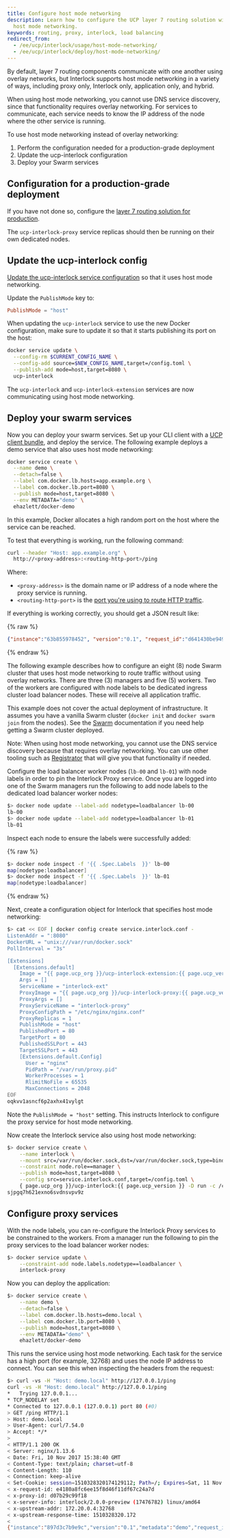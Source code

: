 ```yaml
---
title: Configure host mode networking
description: Learn how to configure the UCP layer 7 routing solution with
  host mode networking.
keywords: routing, proxy, interlock, load balancing
redirect_from:
  - /ee/ucp/interlock/usage/host-mode-networking/
  - /ee/ucp/interlock/deploy/host-mode-networking/
---
```


By default, layer 7 routing components communicate with one another using
overlay networks, but Interlock supports
host mode networking in a variety of ways, including proxy only, Interlock only, application only, and hybrid.

When using host mode networking, you cannot use DNS service discovery,
since that functionality requires overlay networking.
For services to communicate, each service needs to know the IP address of
the node where the other service is running.

To use host mode networking instead of overlay networking:

1. Perform the configuration needed for a production-grade deployment
2. Update the ucp-interlock configuration
3. Deploy your Swarm services

## Configuration for a production-grade deployment

If you have not done so, configure the
[layer 7 routing solution for production](../deploy/production.md).

The `ucp-interlock-proxy` service replicas should then be
running on their own dedicated nodes.

## Update the ucp-interlock config

[Update the ucp-interlock service configuration](./index.md) so that it uses
host mode networking.

Update the `PublishMode` key to:

```toml
PublishMode = "host"
```

When updating the `ucp-interlock` service to use the new Docker configuration,
make sure to update it so that it starts publishing its port on the host:

```bash
docker service update \
  --config-rm $CURRENT_CONFIG_NAME \
  --config-add source=$NEW_CONFIG_NAME,target=/config.toml \
  --publish-add mode=host,target=8080 \
  ucp-interlock
```

The `ucp-interlock` and `ucp-interlock-extension` services are now communicating
using host mode networking.

## Deploy your swarm services

Now you can deploy your swarm services.
Set up your CLI client with a [UCP client bundle](../../user-access/cli.md),
and deploy the service. The following example deploys a demo
service that also uses host mode networking:

```bash
docker service create \
  --name demo \
  --detach=false \
  --label com.docker.lb.hosts=app.example.org \
  --label com.docker.lb.port=8080 \
  --publish mode=host,target=8080 \
  --env METADATA="demo" \
  ehazlett/docker-demo
```

In this example, Docker allocates a high random port on the host where the service can be reached.

To test that everything is working, run the following command:

```bash
curl --header "Host: app.example.org" \
  http://<proxy-address>:<routing-http-port>/ping
```

Where:

* `<proxy-address>` is the domain name or IP address of a node where the proxy
service is running.
* `<routing-http-port>` is the [port you're using to route HTTP traffic](index.md).

If everything is working correctly, you should get a JSON result like:

{% raw %}
```json
{"instance":"63b855978452", "version":"0.1", "request_id":"d641430be9496937f2669ce6963b67d6"}
```
{% endraw %}

The following example describes how to configure an eight (8) node Swarm cluster that uses host mode
networking to route traffic without using overlay networks. There are three (3) managers
and five (5) workers.  Two of the workers are configured with node labels to be dedicated
ingress cluster load balancer nodes.  These will receive all application traffic.

This example does not cover the actual deployment of infrastructure.
It assumes you have a vanilla Swarm cluster (`docker init` and `docker swarm join` from the nodes).
See the [Swarm](https://docs.docker.com/engine/swarm/) documentation if you need help
getting a Swarm cluster deployed.

Note: When using host mode networking, you cannot use the DNS service discovery because that
requires overlay networking.  You can use other tooling such as [Registrator](https://github.com/gliderlabs/registrator)
that will give you that functionality if needed.

Configure the load balancer worker nodes (`lb-00` and `lb-01`) with node labels in order to pin the Interlock Proxy
service.  Once you are logged into one of the Swarm managers run the following to add node labels
to the dedicated load balancer worker nodes:

```bash
$> docker node update --label-add nodetype=loadbalancer lb-00
lb-00
$> docker node update --label-add nodetype=loadbalancer lb-01
lb-01
```

Inspect each node to ensure the labels were successfully added:

{% raw %}
```bash
$> docker node inspect -f '{{ .Spec.Labels  }}' lb-00
map[nodetype:loadbalancer]
$> docker node inspect -f '{{ .Spec.Labels  }}' lb-01
map[nodetype:loadbalancer]
```
{% endraw %}

Next, create a configuration object for Interlock that specifies host mode networking:

```bash
$> cat << EOF | docker config create service.interlock.conf -
ListenAddr = ":8080"
DockerURL = "unix:///var/run/docker.sock"
PollInterval = "3s"

[Extensions]
  [Extensions.default]
    Image = "{{ page.ucp_org }}/ucp-interlock-extension:{{ page.ucp_version }}"
    Args = []
    ServiceName = "interlock-ext"
    ProxyImage = "{{ page.ucp_org }}/ucp-interlock-proxy:{{ page.ucp_version }}"
    ProxyArgs = []
    ProxyServiceName = "interlock-proxy"
    ProxyConfigPath = "/etc/nginx/nginx.conf"
    ProxyReplicas = 1
    PublishMode = "host"
    PublishedPort = 80
    TargetPort = 80
    PublishedSSLPort = 443
    TargetSSLPort = 443
    [Extensions.default.Config]
      User = "nginx"
      PidPath = "/var/run/proxy.pid"
      WorkerProcesses = 1
      RlimitNoFile = 65535
      MaxConnections = 2048
EOF
oqkvv1asncf6p2axhx41vylgt
```

Note the `PublishMode = "host"` setting. This instructs Interlock to configure the proxy service for host mode networking.

Now create the Interlock service also using host mode networking:

```bash
$> docker service create \
    --name interlock \
    --mount src=/var/run/docker.sock,dst=/var/run/docker.sock,type=bind \
    --constraint node.role==manager \
    --publish mode=host,target=8080 \
    --config src=service.interlock.conf,target=/config.toml \
    { page.ucp_org }}/ucp-interlock:{{ page.ucp_version }} -D run -c /config.toml
sjpgq7h621exno6svdnsvpv9z
```

## Configure proxy services
With the node labels, you can re-configure the Interlock Proxy services to be constrained to the
workers. From a manager run the following to pin the proxy services to the load balancer worker nodes:

```bash
$> docker service update \
    --constraint-add node.labels.nodetype==loadbalancer \
    interlock-proxy
```

Now you can deploy the application:

```bash
$> docker service create \
    --name demo \
    --detach=false \
    --label com.docker.lb.hosts=demo.local \
    --label com.docker.lb.port=8080 \
    --publish mode=host,target=8080 \
    --env METADATA="demo" \
    ehazlett/docker-demo
```

This runs the service using host mode networking. Each task for the service has a high port (for example, 32768) and uses
the node IP address to connect. You can see this when inspecting the headers from the request:

```bash
$> curl -vs -H "Host: demo.local" http://127.0.0.1/ping
curl -vs -H "Host: demo.local" http://127.0.0.1/ping
*   Trying 127.0.0.1...
* TCP_NODELAY set
* Connected to 127.0.0.1 (127.0.0.1) port 80 (#0)
> GET /ping HTTP/1.1
> Host: demo.local
> User-Agent: curl/7.54.0
> Accept: */*
>
< HTTP/1.1 200 OK
< Server: nginx/1.13.6
< Date: Fri, 10 Nov 2017 15:38:40 GMT
< Content-Type: text/plain; charset=utf-8
< Content-Length: 110
< Connection: keep-alive
< Set-Cookie: session=1510328320174129112; Path=/; Expires=Sat, 11 Nov 2017 15:38:40 GMT; Max-Age=86400
< x-request-id: e4180a8fc6ee15f8d46f11df67c24a7d
< x-proxy-id: d07b29c99f18
< x-server-info: interlock/2.0.0-preview (17476782) linux/amd64
< x-upstream-addr: 172.20.0.4:32768
< x-upstream-response-time: 1510328320.172
<
{"instance":"897d3c7b9e9c","version":"0.1","metadata":"demo","request_id":"e4180a8fc6ee15f8d46f11df67c24a7d"}
```
